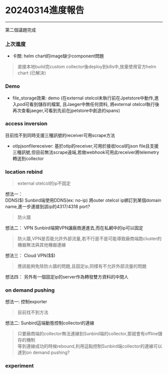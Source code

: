 # 20240314進度報告
---
第二個議題完成

### 上次進度
* 卡關: helm chart的image缺少component問題
> 直接本地build完custom collector後deploy到k8s中,放棄使用官方helm chart (已解決)

### Demo
* file_storage效果: demo (在external otelcol未執行前在Jpetstore中動作,進入pod可看到儲存的檔案,
且Jaeger中無任何資料, 將external otelcol執行後再次查看jaeger,可看到先前在jpetstore中創造的spans)

### access inversion
目前找不到同時支援三種訊號的receiver可用scrape方法  
* otlpjsonfilereceiver: 基於otlp的receiver,可用於接收local的json file且支援三種訊號,但目前無法scrape遠端,若做webhook可用此receiver將telemetry轉送到collector

### location rebind
> external otelcol的ip不固定

想法一：  
DDNS($)
Sunbird端使用DDNS(ex: no-ip) 將outer otelcol ip綁訂到某個domain name,進一步連接到該ip的4317/4318 port?  
> 防火牆

想法二：
VPN
Sunbird端開VPN讓廠商連進去,而在私網中的ip可以固定
> 防火牆,VPN是否能允許外部流量,若不行是不是可能導致廠商端跑cluster的機器無法與其他機器連線

想法三：
Cloud VPN($$)
> 應該能夠免除防火牆的問題,且固定ip,同樣有不允許外部流量的問題

想法四：
另外有一個固定ip的server作為轉發雙方資料的中間人

### on demand pushing
想法一:
控制exporter
> 目前找不到方法

想法二:
Sunbird這端動態控制collector的連線
> 只要廠商端的collector無法連線到Sunbird端的collector,那就會有offline儲存的機制  
等到連線成功的時候rebound,利用這點控制Sunbird端collector的連線可以達到on demand pushing?

### experiment
